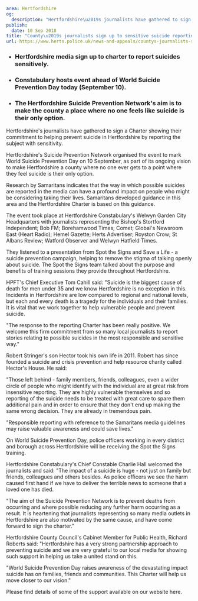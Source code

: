 ```yaml
area: Hertfordshire
og:
  description: "Hertfordshire\u2019s journalists have gathered to sign a Charter showing their commitment to helping prevent suicide in Hertfordshire by reporting the subject with sensitivity."
publish:
  date: 10 Sep 2018
title: "County\u2019s journalists sign up to sensitive suicide reporting Charter"
url: https://www.herts.police.uk/news-and-appeals/countys-journalists-sign-up-to-sensitive-suicide-reporting-charter-1749ALL
```

* ### Hertfordshire media sign up to charter to report suicides sensitively.

 * ### Constabulary hosts event ahead of World Suicide Prevention Day today (September 10).

 * ### The Hertfordshire Suicide Prevention Network's aim is to make the county a place where no one feels like suicide is their only option.

Hertfordshire's journalists have gathered to sign a Charter showing their commitment to helping prevent suicide in Hertfordshire by reporting the subject with sensitivity.

Hertfordshire's Suicide Prevention Network organised the event to mark World Suicide Prevention Day on 10 September, as part of its ongoing vision to make Hertfordshire a county where no one ever gets to a point where they feel suicide is their only option.

Research by Samaritans indicates that the way in which possible suicides are reported in the media can have a profound impact on people who might be considering taking their lives. Samaritans developed guidance in this area and the Hertfordshire Charter is based on this guidance.

The event took place at Hertfordshire Constabulary's Welwyn Garden City Headquarters with journalists representing the Bishop's Stortford Independent; Bob FM; Borehamwood Times; Comet; Global's Newsroom East (Heart Radio); Hemel Gazette; Herts Advertiser; Royston Crow; St Albans Review; Watford Observer and Welwyn Hatfield Times.

They listened to a presentation from Spot the Signs and Save a Life - a suicide prevention campaign, helping to remove the stigma of talking openly about suicide. The Spot the Signs team talked about the purpose and benefits of training sessions they provide throughout Hertfordshire.

HPFT's Chief Executive Tom Cahill said: "Suicide is the biggest cause of death for men under 35 and we know Hertfordshire is no exception in this. Incidents in Hertfordshire are low compared to regional and national levels, but each and every death is a tragedy for the individuals and their families. It is vital that we work together to help vulnerable people and prevent suicide.

"The response to the reporting Charter has been really positive. We welcome this firm commitment from so many local journalists to report stories relating to possible suicides in the most responsible and sensitive way."

Robert Stringer's son Hector took his own life in 2011. Robert has since founded a suicide and crisis prevention and help resource charity called Hector's House. He said:

"Those left behind - family members, friends, colleagues, even a wider circle of people who might identify with the individual are at great risk from insensitive reporting. They are highly vulnerable themselves and so reporting of the suicide needs to be treated with great care to spare them additional pain and in order to ensure that they don't end up making the same wrong decision. They are already in tremendous pain.

"Responsible reporting with reference to the Samaritans media guidelines may raise valuable awareness and could save lives."

On World Suicide Prevention Day, police officers working in every district and borough across Hertfordshire will be receiving the Spot the Signs training.

Hertfordshire Constabulary's Chief Constable Charlie Hall welcomed the journalists and said: "The impact of a suicide is huge - not just on family but friends, colleagues and others besides. As police officers we see the harm caused first hand if we have to deliver the terrible news to someone that a loved one has died.

"The aim of the Suicide Prevention Network is to prevent deaths from occurring and where possible reducing any further harm occurring as a result. It is heartening that journalists representing so many media outlets in Hertfordshire are also motivated by the same cause, and have come forward to sign the charter."

Hertfordshire County Council's Cabinet Member for Public Health, Richard Roberts said: "Hertfordshire has a very strong partnership approach to preventing suicide and we are very grateful to our local media for showing such support in helping us take a united stand on this.

"World Suicide Prevention Day raises awareness of the devastating impact suicide has on families, friends and communities. This Charter will help us move closer to our vision."

Please find details of some of the support available on our website here.
